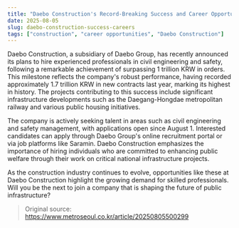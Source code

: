 ```yaml
---
title: "Daebo Construction's Record-Breaking Success and Career Opportunities"
date: 2025-08-05
slug: daebo-construction-success-careers
tags: ["construction", "career opportunities", "Daebo Construction"]
---
```


Daebo Construction, a subsidiary of Daebo Group, has recently announced its plans to hire experienced professionals in civil engineering and safety, following a remarkable achievement of surpassing 1 trillion KRW in orders. This milestone reflects the company's robust performance, having recorded approximately 1.7 trillion KRW in new contracts last year, marking its highest in history. The projects contributing to this success include significant infrastructure developments such as the Daegang-Hongdae metropolitan railway and various public housing initiatives.

The company is actively seeking talent in areas such as civil engineering and safety management, with applications open since August 1. Interested candidates can apply through Daebo Group's online recruitment portal or via job platforms like Saramin. Daebo Construction emphasizes the importance of hiring individuals who are committed to enhancing public welfare through their work on critical national infrastructure projects.

As the construction industry continues to evolve, opportunities like these at Daebo Construction highlight the growing demand for skilled professionals. Will you be the next to join a company that is shaping the future of public infrastructure?

> Original source: https://www.metroseoul.co.kr/article/20250805500299